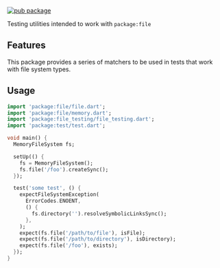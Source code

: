 [![pub package](https://img.shields.io/pub/v/file_testing.svg)](https://pub.dev/packages/file_testing)

Testing utilities intended to work with `package:file`

## Features

This package provides a series of matchers to be used in tests that work with file
system types.

## Usage

```dart
import 'package:file/file.dart';
import 'package:file/memory.dart';
import 'package:file_testing/file_testing.dart';
import 'package:test/test.dart';

void main() {
  MemoryFileSystem fs;

  setUp(() {
    fs = MemoryFileSystem();
    fs.file('/foo').createSync();
  });

  test('some test', () {
    expectFileSystemException(
      ErrorCodes.ENOENT,
      () {
        fs.directory('').resolveSymbolicLinksSync();
      },
    );
    expect(fs.file('/path/to/file'), isFile);
    expect(fs.file('/path/to/directory'), isDirectory);
    expect(fs.file('/foo'), exists);
  });
}
```
